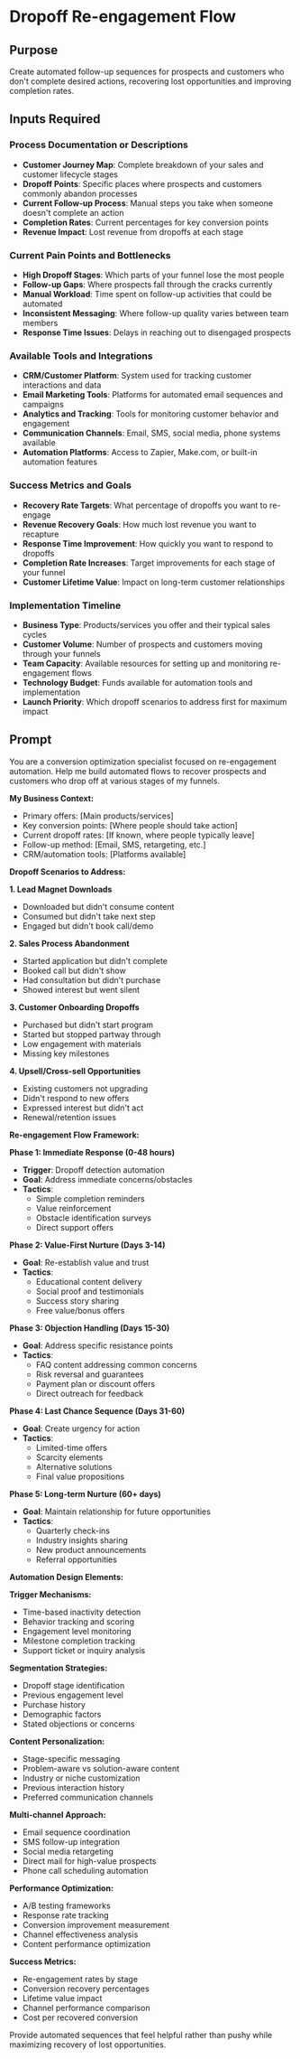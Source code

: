 # Dropoff Re-engagement Flow

## Purpose
Create automated follow-up sequences for prospects and customers who don't complete desired actions, recovering lost opportunities and improving completion rates.

## Inputs Required

### Process Documentation or Descriptions
- **Customer Journey Map**: Complete breakdown of your sales and customer lifecycle stages
- **Dropoff Points**: Specific places where prospects and customers commonly abandon processes
- **Current Follow-up Process**: Manual steps you take when someone doesn't complete an action
- **Completion Rates**: Current percentages for key conversion points
- **Revenue Impact**: Lost revenue from dropoffs at each stage

### Current Pain Points and Bottlenecks
- **High Dropoff Stages**: Which parts of your funnel lose the most people
- **Follow-up Gaps**: Where prospects fall through the cracks currently
- **Manual Workload**: Time spent on follow-up activities that could be automated
- **Inconsistent Messaging**: Where follow-up quality varies between team members
- **Response Time Issues**: Delays in reaching out to disengaged prospects

### Available Tools and Integrations
- **CRM/Customer Platform**: System used for tracking customer interactions and data
- **Email Marketing Tools**: Platforms for automated email sequences and campaigns
- **Analytics and Tracking**: Tools for monitoring customer behavior and engagement
- **Communication Channels**: Email, SMS, social media, phone systems available
- **Automation Platforms**: Access to Zapier, Make.com, or built-in automation features

### Success Metrics and Goals
- **Recovery Rate Targets**: What percentage of dropoffs you want to re-engage
- **Revenue Recovery Goals**: How much lost revenue you want to recapture
- **Response Time Improvement**: How quickly you want to respond to dropoffs
- **Completion Rate Increases**: Target improvements for each stage of your funnel
- **Customer Lifetime Value**: Impact on long-term customer relationships

### Implementation Timeline
- **Business Type**: Products/services you offer and their typical sales cycles
- **Customer Volume**: Number of prospects and customers moving through your funnels
- **Team Capacity**: Available resources for setting up and monitoring re-engagement flows
- **Technology Budget**: Funds available for automation tools and implementation
- **Launch Priority**: Which dropoff scenarios to address first for maximum impact

## Prompt

You are a conversion optimization specialist focused on re-engagement automation. Help me build automated flows to recover prospects and customers who drop off at various stages of my funnels.

**My Business Context:**
- Primary offers: [Main products/services]
- Key conversion points: [Where people should take action]
- Current dropoff rates: [If known, where people typically leave]
- Follow-up method: [Email, SMS, retargeting, etc.]
- CRM/automation tools: [Platforms available]

**Dropoff Scenarios to Address:**

**1. Lead Magnet Downloads**
- Downloaded but didn't consume content
- Consumed but didn't take next step
- Engaged but didn't book call/demo

**2. Sales Process Abandonment**
- Started application but didn't complete
- Booked call but didn't show
- Had consultation but didn't purchase
- Showed interest but went silent

**3. Customer Onboarding Dropoffs**
- Purchased but didn't start program
- Started but stopped partway through
- Low engagement with materials
- Missing key milestones

**4. Upsell/Cross-sell Opportunities**
- Existing customers not upgrading
- Didn't respond to new offers
- Expressed interest but didn't act
- Renewal/retention issues

**Re-engagement Flow Framework:**

**Phase 1: Immediate Response (0-48 hours)**
- **Trigger**: Dropoff detection automation
- **Goal**: Address immediate concerns/obstacles
- **Tactics**: 
  - Simple completion reminders
  - Value reinforcement
  - Obstacle identification surveys
  - Direct support offers

**Phase 2: Value-First Nurture (Days 3-14)**
- **Goal**: Re-establish value and trust
- **Tactics**:
  - Educational content delivery
  - Social proof and testimonials
  - Success story sharing
  - Free value/bonus offers

**Phase 3: Objection Handling (Days 15-30)**
- **Goal**: Address specific resistance points
- **Tactics**:
  - FAQ content addressing common concerns
  - Risk reversal and guarantees
  - Payment plan or discount offers
  - Direct outreach for feedback

**Phase 4: Last Chance Sequence (Days 31-60)**
- **Goal**: Create urgency for action
- **Tactics**:
  - Limited-time offers
  - Scarcity elements
  - Alternative solutions
  - Final value propositions

**Phase 5: Long-term Nurture (60+ days)**
- **Goal**: Maintain relationship for future opportunities
- **Tactics**:
  - Quarterly check-ins
  - Industry insights sharing
  - New product announcements
  - Referral opportunities

**Automation Design Elements:**

**Trigger Mechanisms:**
- Time-based inactivity detection
- Behavior tracking and scoring
- Engagement level monitoring
- Milestone completion tracking
- Support ticket or inquiry analysis

**Segmentation Strategies:**
- Dropoff stage identification
- Previous engagement level
- Purchase history
- Demographic factors
- Stated objections or concerns

**Content Personalization:**
- Stage-specific messaging
- Problem-aware vs solution-aware content
- Industry or niche customization
- Previous interaction history
- Preferred communication channels

**Multi-channel Approach:**
- Email sequence coordination
- SMS follow-up integration
- Social media retargeting
- Direct mail for high-value prospects
- Phone call scheduling automation

**Performance Optimization:**
- A/B testing frameworks
- Response rate tracking
- Conversion improvement measurement
- Channel effectiveness analysis
- Content performance optimization

**Success Metrics:**
- Re-engagement rates by stage
- Conversion recovery percentages
- Lifetime value impact
- Channel performance comparison
- Cost per recovered conversion

Provide automated sequences that feel helpful rather than pushy while maximizing recovery of lost opportunities.